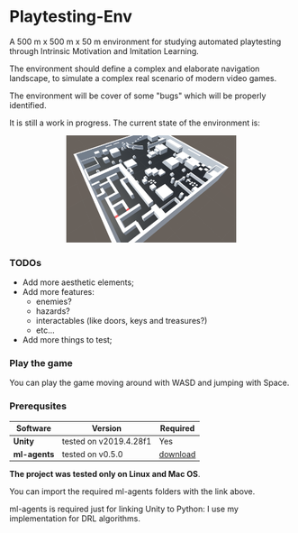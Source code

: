 # Playtesting-Env

A 500 m x 500 m x 50 m  environment for studying automated playtesting through Intrinsic
Motivation and Imitation Learning.

The environment should define a complex and elaborate navigation landscape, to simulate a 
complex real scenario of modern video games.

The environment will be cover of some "bugs" which will be properly identified.

It is still a work in progress. The current state of the environment is:

<p align="center">
<img  src="imgs/screenshot.png" width="60%" height="60%"/>
</p>

### TODOs

- Add more aesthetic elements;
- Add more features:
    - enemies?
    - hazards?
    - interactables (like doors, keys and treasures?)
    - etc...
- Add more things to test;

### Play the game

You can play the game moving around with 
WASD and jumping with Space. 

### Prerequsites
| Software                                                 | Version         | Required |
| ---------------------------------------------------------|-----------------| ---------|
| **Unity** | tested on v2019.4.28f1 | Yes |
| **ml-agents** | tested on v0.5.0| [download](https://drive.google.com/file/d/18_vvUN9_IPK7_guBRnL91tGzzFR5_V6N/view?usp=sharing) |

**The project was tested only on Linux and Mac OS**.

You can import the required ml-agents folders with the link above.

ml-agents is required just for linking Unity to Python: I use my implementation for DRL algorithms.
    


